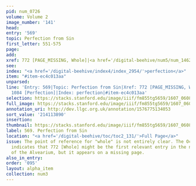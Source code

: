 ```yaml
---
pid: num_0726
volume: Volume 2
image_number: '141'
head:
entry: '569'
topic: Perfection from Sin
first_letter: 551-575
page:
add:
xref: 772 [PAGE_MISSING, Whole]|<a href='/digital-beehive/num5/num_1462/'>1084 [Perfection]</a>
see:
index: "<a href='/digital-beehive/index4/index_2954/'>perfection</a>"
item: "#item-ec4c013aa"
unparsed:
line: 'Entry: 569|Topic: Perfection from Sin|Xref: 772 [PAGE_MISSING, Whole]|Xref:
  1084 [Perfection]|Index: perfection|#item-ec4c013aa'
selection: https://stacks.stanford.edu/image/iiif/fm855tg5659/1607_0608/416,3890,2901,1126/full/0/default.jpg
full_image: https://stacks.stanford.edu/image/iiif/fm855tg5659/1607_0608/full/full/0/default.jpg
annotation_uri: http://dev.llgc.org.uk/annotation/1576775134053
sort_value: '214113890'
insertion:
thumbnail: https://stacks.stanford.edu/image/iiif/fm855tg5659/1607_0608/416,3890,600,180/250,/0/default.jpg
label: 569. Perfection from Sin
location: "<a href='/digital-beehive/toc/toc2_131/'>Full Page</a>"
issue: The point of reference for "whole" is not entirely clear. The Octavo Index
  indicates that 772 [Whole] might be the first relevant entry in the numerical section
  of the Alvearium, but it appears on a missing page.
also_in_entry:
order: '095'
layout: alpha_item
collection: num3
---
```

